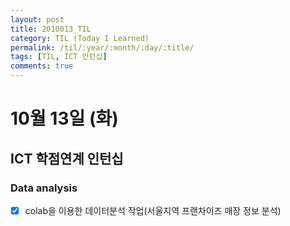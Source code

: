 ```yaml
---
layout: post
title: 2010013_TIL
category: TIL (Today I Learned)
permalink: /til/:year/:month/:day/:title/
tags: [TIL, ICT 인턴십]
comments: true
---
```

# 10월 13일 (화)

## ICT 학점연계 인턴십
### Data analysis
- [X] colab을 이용한 데이터분석 작업(서울지역 프랜차이즈 매장 정보 분석)

